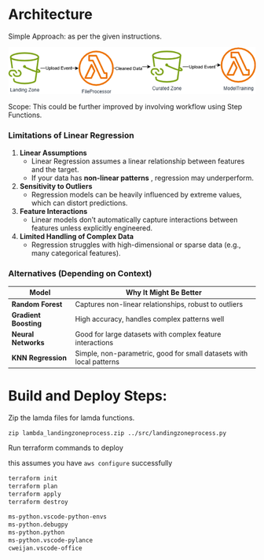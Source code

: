 # Architecture

Simple Approach: as per the given instructions.

![1758885717292](image/readme/1758885717292.png)

Scope: This could be further improved by involving workflow using Step Functions.




### **Limitations of Linear Regression**

1. **Linear Assumptions**
   * Linear Regression assumes a linear relationship between features and the target.
   * If your data has  **non-linear patterns** , regression may underperform.
2. **Sensitivity to Outliers**
   * Regression models can be heavily influenced by extreme values, which can distort predictions.
3. **Feature Interactions**
   * Linear models don’t automatically capture interactions between features unless explicitly engineered.
4. **Limited Handling of Complex Data**
   * Regression struggles with high-dimensional or sparse data (e.g., many categorical features).

### **Alternatives (Depending on Context)**

| Model                         | Why It Might Be Better                                              |
| ----------------------------- | ------------------------------------------------------------------- |
| **Random Forest**       | Captures non-linear relationships, robust to outliers               |
| **Gradient Boosting**  | High accuracy, handles complex patterns well                        |
| **Neural Networks**     | Good for large datasets with complex feature interactions           |
| **KNN Regression**      | Simple, non-parametric, good for small datasets with local patterns |


# Build and Deploy Steps:

Zip the lamda files for lamda functions.

```
zip lambda_landingzoneprocess.zip ../src/landingzoneprocess.py
```

Run terraform commands to deploy

this assumes you have `aws configure` successfully 

```
terraform init
terraform plan
terraform apply
terraform destroy
```


```
ms-python.vscode-python-envs
ms-python.debugpy
ms-python.python
ms-python.vscode-pylance
cweijan.vscode-office
```
